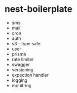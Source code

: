 # nest-boilerplate
- sms
- mail
- cron
- auth
- s3 - type safe
- user
- prisma
- rate limiter
- swagger
- versioning
- expection handler
- logging 
- monitring
